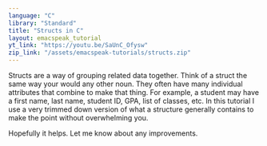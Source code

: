 ```yaml
---
language: "C"
library: "Standard"
title: "Structs in C"
layout: emacspeak_tutorial
yt_link: "https://youtu.be/SaUnC_Ofysw"
zip_link: "/assets/emacspeak-tutorials/structs.zip"
---
```


Structs are a way of grouping related data together.
Think of a struct the same way your would any other noun.
They often have many individual attributes that combine to make that thing.
For example, a student may have a first name, last name, student ID, GPA, list of classes, etc.
In this tutorial I use a very trimmed down version of what a structure generally contains to make the point without overwhelming you.

Hopefully it helps. Let me know about any improvements.
